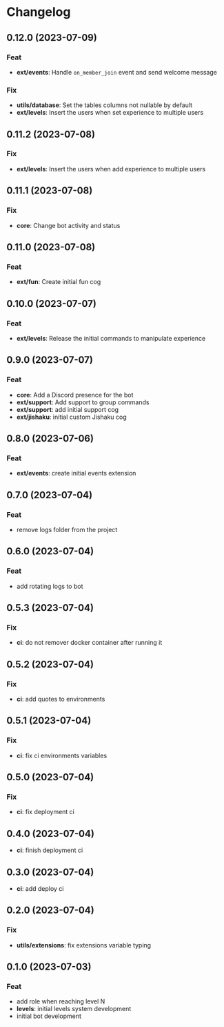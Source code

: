 # Changelog

## 0.12.0 (2023-07-09)

### Feat

- **ext/events**: Handle `on_member_join` event and send welcome message

### Fix

- **utils/database**: Set the tables columns not nullable by default
- **ext/levels**: Insert the users when set experience to multiple users

## 0.11.2 (2023-07-08)

### Fix

- **ext/levels**: Insert the users when add experience to multiple users

## 0.11.1 (2023-07-08)

### Fix

- **core**: Change bot activity and status

## 0.11.0 (2023-07-08)

### Feat

- **ext/fun**: Create initial fun cog

## 0.10.0 (2023-07-07)

### Feat

- **ext/levels**: Release the initial commands to manipulate experience

## 0.9.0 (2023-07-07)

### Feat

- **core**: Add a Discord presence for the bot
- **ext/support**: Add support to group commands
- **ext/support**: add initial support cog
- **ext/jishaku**: initial custom Jishaku cog

## 0.8.0 (2023-07-06)

### Feat

- **ext/events**: create initial events extension

## 0.7.0 (2023-07-04)

### Feat

- remove logs folder from the project

## 0.6.0 (2023-07-04)

### Feat

- add rotating logs to bot

## 0.5.3 (2023-07-04)

### Fix

- **ci**: do not remover docker container after running it

## 0.5.2 (2023-07-04)

### Fix

- **ci**: add quotes to environments

## 0.5.1 (2023-07-04)

### Fix

- **ci**: fix ci environments variables

## 0.5.0 (2023-07-04)

### Fix

- **ci**: fix deployment ci

## 0.4.0 (2023-07-04)

- **ci**: finish deployment ci

## 0.3.0 (2023-07-04)

- **ci**: add deploy ci

## 0.2.0 (2023-07-04)

### Fix

- **utils/extensions**: fix extensions variable typing

## 0.1.0 (2023-07-03)

### Feat

- add role when reaching level N
- **levels**: initial levels system development
- initial bot development
